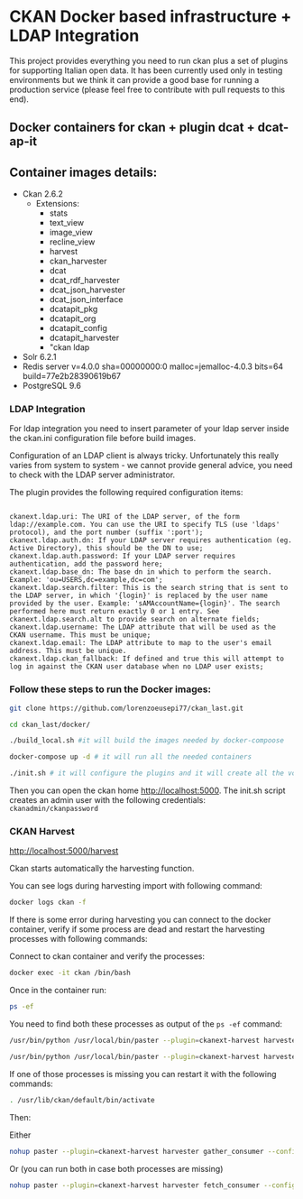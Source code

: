 CKAN Docker based infrastructure + LDAP Integration
=====================================================

This project provides everything you need to run ckan plus a set of plugins for supporting Italian open data. It has been currently used only in testing environments but we think it can provide a good base for running a production service (please feel free to contribute with pull requests to this end). 

## Docker containers for ckan + plugin dcat + dcat-ap-it

## Container images details:

- Ckan 2.6.2
	+ Extensions:
		+ stats
		+ text_view
		+ image_view
		+ recline_view
		+ harvest
		+ ckan_harvester
		+ dcat
		+ dcat_rdf_harvester
		+ dcat_json_harvester
		+ dcat_json_interface
		+ dcatapit_pkg
		+ dcatapit_org
		+ dcatapit_config
		+ dcatapit_harvester
		+ "ckan ldap
- Solr 6.2.1
- Redis server v=4.0.0 sha=00000000:0 malloc=jemalloc-4.0.3 bits=64 build=77e2b28390619b67
- PostgreSQL 9.6

### LDAP Integration
For ldap integration you need to insert parameter of your ldap server inside the ckan.ini configuration file before build images.

Configuration of an LDAP client is always tricky. Unfortunately this really varies from system to system - we cannot provide general advice, you need to check with the LDAP server administrator.

The plugin provides the following required configuration items:

```properties

ckanext.ldap.uri: The URI of the LDAP server, of the form ldap://example.com. You can use the URI to specify TLS (use 'ldaps' protocol), and the port number (suffix ':port');
ckanext.ldap.auth.dn: If your LDAP server requires authentication (eg. Active Directory), this should be the DN to use;
ckanext.ldap.auth.password: If your LDAP server requires authentication, add the password here;
ckanext.ldap.base_dn: The base dn in which to perform the search. Example: 'ou=USERS,dc=example,dc=com';
ckanext.ldap.search.filter: This is the search string that is sent to the LDAP server, in which '{login}' is replaced by the user name provided by the user. Example: 'sAMAccountName={login}'. The search performed here must return exactly 0 or 1 entry. See ckanext.ldap.search.alt to provide search on alternate fields;
ckanext.ldap.username: The LDAP attribute that will be used as the CKAN username. This must be unique;
ckanext.ldap.email: The LDAP attribute to map to the user's email address. This must be unique.
ckanext.ldap.ckan_fallback: If defined and true this will attempt to log in against the CKAN user database when no LDAP user exists;

```

### Follow these steps to run the Docker images:

```bash
git clone https://github.com/lorenzoeusepi77/ckan_last.git

cd ckan_last/docker/

./build_local.sh #it will build the images needed by docker-compoose

docker-compose up -d # it will run all the needed containers

./init.sh # it will configure the plugins and it will create all the vocabolaries
```

Then you can open the ckan home [http://localhost:5000](http://localhost:5000).
The init.sh script creates an admin user with the following credentials: `ckanadmin/ckanpassword`


### CKAN Harvest
[http://localhost:5000/harvest](http://localhost:5000/harvest)

Ckan starts automatically the harvesting function.

You can see logs during harvesting import with following command:

```bash
docker logs ckan -f
```

If there is some error during harvesting you can connect to the docker container,
verify if some process are dead and restart the harvesting processes with following commands:

Connect to ckan container and verify the processes:

```bash
docker exec -it ckan /bin/bash
```

Once in the container run:

```bash
ps -ef
```

You need to find both these processes as output of the `ps -ef` command:

```bash
/usr/bin/python /usr/local/bin/paster --plugin=ckanext-harvest harvester gather_consumer -c /etc/ckan/default/ckan.ini

/usr/bin/python /usr/local/bin/paster --plugin=ckanext-harvest harvester fetch_consumer -c /etc/ckan/default/ckan.ini
```

If one of those processes is missing you can restart it with the following commands:

```bash
. /usr/lib/ckan/default/bin/activate
```

Then:

Either

```bash
nohup paster --plugin=ckanext-harvest harvester gather_consumer --config /etc/ckan/default/ckan.ini &
```

Or (you can run both in case both processes are missing)

```bash
nohup paster --plugin=ckanext-harvest harvester fetch_consumer --config /etc/ckan/default/ckan.ini &
```


